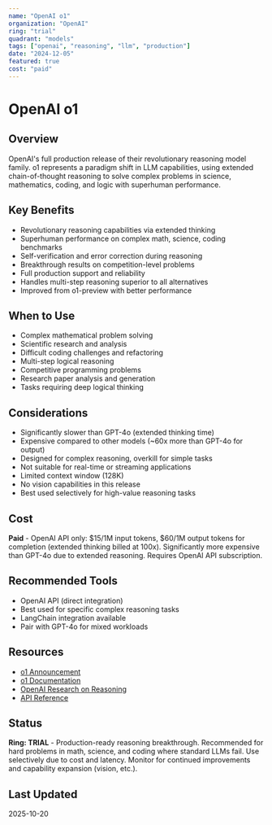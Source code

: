 ```yaml
---
name: "OpenAI o1"
organization: "OpenAI"
ring: "trial"
quadrant: "models"
tags: ["openai", "reasoning", "llm", "production"]
date: "2024-12-05"
featured: true
cost: "paid"
---
```


# OpenAI o1

## Overview
OpenAI's full production release of their revolutionary reasoning model family. o1 represents a paradigm shift in LLM capabilities, using extended chain-of-thought reasoning to solve complex problems in science, mathematics, coding, and logic with superhuman performance.

## Key Benefits
- Revolutionary reasoning capabilities via extended thinking
- Superhuman performance on complex math, science, coding benchmarks
- Self-verification and error correction during reasoning
- Breakthrough results on competition-level problems
- Full production support and reliability
- Handles multi-step reasoning superior to all alternatives
- Improved from o1-preview with better performance

## When to Use
- Complex mathematical problem solving
- Scientific research and analysis
- Difficult coding challenges and refactoring
- Multi-step logical reasoning
- Competitive programming problems
- Research paper analysis and generation
- Tasks requiring deep logical thinking

## Considerations
- Significantly slower than GPT-4o (extended thinking time)
- Expensive compared to other models (~60x more than GPT-4o for output)
- Designed for complex reasoning, overkill for simple tasks
- Not suitable for real-time or streaming applications
- Limited context window (128K)
- No vision capabilities in this release
- Best used selectively for high-value reasoning tasks

## Cost
**Paid** - OpenAI API only: $15/1M input tokens, $60/1M output tokens for completion (extended thinking billed at 100x). Significantly more expensive than GPT-4o due to extended reasoning. Requires OpenAI API subscription.

## Recommended Tools
- OpenAI API (direct integration)
- Best used for specific complex reasoning tasks
- LangChain integration available
- Pair with GPT-4o for mixed workloads

## Resources
- [o1 Announcement](https://openai.com/blog/o1-system-prompt/)
- [o1 Documentation](https://platform.openai.com/docs/models/o1)
- [OpenAI Research on Reasoning](https://openai.com/index/learning-to-reason-with-llms/)
- [API Reference](https://platform.openai.com/docs/api-reference)

## Status
**Ring: TRIAL** - Production-ready reasoning breakthrough. Recommended for hard problems in math, science, and coding where standard LLMs fail. Use selectively due to cost and latency. Monitor for continued improvements and capability expansion (vision, etc.).

## Last Updated
2025-10-20

